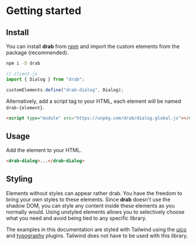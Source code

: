 # Getting started

## Install

You can install **drab** from [npm](https://www.npmjs.com/package/drab) and import the custom elements from the package (recommended).

```bash
npm i -D drab
```

```js
// client.js
import { Dialog } from "drab";

customElements.define("drab-dialog", Dialog);
```

Alternatively, add a script tag to your HTML, each element will be named `drab-{element}`.

```html
<script type="module" src="https://unpkg.com/drab/dialog.global.js"></script>
```

## Usage

Add the element to your HTML.

```html
<drab-dialog>...</drab-dialog>
```

## Styling

Elements without styles can appear rather drab. You have the freedom to bring your own styles to these elements. Since **drab** doesn't use the shadow DOM, you can style any content inside these elements as you normally would. Using unstyled elements allows you to selectively choose what you need and avoid being tied to any specific library.

The examples in this documentation are styled with Tailwind using the [uico](https://uico.robino.dev) and [typography](https://tailwindcss.com/docs/typography-plugin) plugins. Tailwind does not have to be used with this library.
